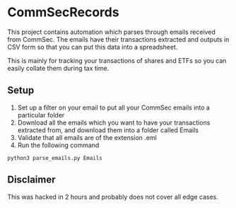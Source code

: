# CommSecRecords

This project contains automation which parses through emails received from CommSec.
The emails have their transactions extracted and outputs in CSV form so that you can put this data into a spreadsheet.

This is mainly for tracking your transactions of shares and ETFs so you can easily collate them during tax time.

## Setup

1. Set up a filter on your email to put all your CommSec emails into a particular folder
2. Download all the emails which you want to have your transactions extracted from, and download them into a folder called Emails
3. Validate that all emails are of the extension .eml
4. Run the following command

```
python3 parse_emails.py Emails
```

## Disclaimer 

This was hacked in 2 hours and probably does not cover all edge cases.
